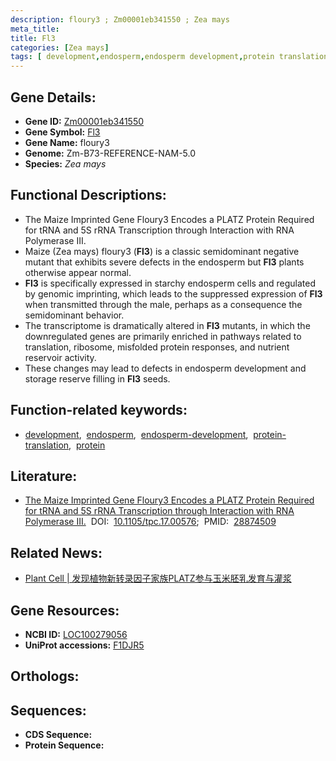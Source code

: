 ```yaml
---
description: floury3 ; Zm00001eb341550 ; Zea mays
meta_title:
title: Fl3
categories: [Zea mays]
tags: [ development,endosperm,endosperm development,protein translation,protein ]
---
```


## Gene Details:
- **Gene ID:** [Zm00001eb341550]()
- **Gene Symbol:** <u>Fl3</u>
- **Gene Name:** floury3
- **Genome:** Zm-B73-REFERENCE-NAM-5.0
- **Species:** *Zea mays*

## Functional Descriptions:
   - The Maize Imprinted Gene Floury3 Encodes a PLATZ Protein Required for tRNA and 5S rRNA Transcription through Interaction with RNA Polymerase III.
   - Maize (Zea mays) floury3 (**Fl3**) is a classic semidominant negative mutant that exhibits severe defects in the endosperm but **Fl3** plants otherwise appear normal.
   - **Fl3** is specifically expressed in starchy endosperm cells and regulated by genomic imprinting, which leads to the suppressed expression of **Fl3** when transmitted through the male, perhaps as a consequence the semidominant behavior.
   - The transcriptome is dramatically altered in **Fl3** mutants, in which the downregulated genes are primarily enriched in pathways related to translation, ribosome, misfolded protein responses, and nutrient reservoir activity.
   - These changes may lead to defects in endosperm development and storage reserve filling in **Fl3** seeds.

## Function-related keywords:
   - [development](/tags/development/),&nbsp;&nbsp;[endosperm](/tags/endosperm/),&nbsp;&nbsp;[endosperm-development](/tags/endosperm-development/),&nbsp;&nbsp;[protein-translation](/tags/protein-translation/),&nbsp;&nbsp;[protein](/tags/protein/)

## Literature:
   - [The Maize Imprinted Gene Floury3 Encodes a PLATZ Protein Required for tRNA and 5S rRNA Transcription through Interaction with RNA Polymerase III.](https://www.doi.org/10.1105/tpc.17.00576)&nbsp;&nbsp;DOI:&nbsp;&nbsp;[10.1105/tpc.17.00576](https://www.doi.org/10.1105/tpc.17.00576);&nbsp;&nbsp;PMID:&nbsp;&nbsp;[28874509](https://pubmed.ncbi.nlm.nih.gov/28874509/)

## Related News:
   - [Plant Cell | 发现植物新转录因子家族PLATZ参与玉米胚乳发育与灌浆](https://mp.weixin.qq.com/s?__biz=MzU3ODY3MDM0NA==&mid=2247488293&idx=1&sn=5017a6ed112442551359cd362d1048ce&chksm=fd708942ca070054bbd0b10c296a6151c721a65207d8d8f260f3ba7d1d729cc4c463e36173e4&scene=27#wechat_redirect)

## Gene Resources:
- **NCBI ID:**  [LOC100279056](https://www.ncbi.nlm.nih.gov/search/all/?term=LOC100279056)
- **UniProt accessions:**  [F1DJR5](https://www.uniprot.org/uniprotkb/F1DJR5/entry)

## Orthologs:

## Sequences:
- **CDS Sequence:**
- **Protein Sequence:**
